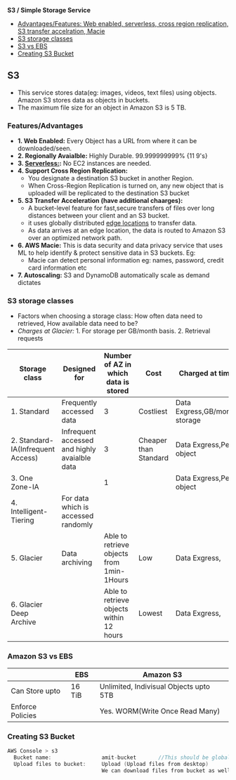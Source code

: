 **S3 / Simple Storage Service**
- [Advantages/Features: Web enabled, serverless, cross region replication, S3 transfer accelration, Macie](#f)
- [S3 storage classes](#sc)
- [S3 vs EBS](#vs)
- [Creating S3 Bucket](#c)


## S3
- This service stores data(eg: images, videos, text files) using objects. Amazon S3 stores data as objects in buckets.
- The maximum file size for an object in Amazon S3 is 5 TB.

<a name=f></a>
### Features/Advantages
- **1. Web Enabled:** Every Object has a URL from where it can be downloaded/seen.
- **2. Regionally Avaialble:** Highly Durable. 99.999999999% {11 9's}
- **3. [Serverless:](/System-Design/Concepts/AWS/compute/Lambda):** No EC2 instances are needed.
- **4. Support Cross Region Replication:**
  - You designate a destination S3 bucket in another Region.
  - When Cross-Region Replication is turned on, any new object that is uploaded will be replicated to the destination S3 bucket
- **5. S3 Transfer Acceleration (have additional chaarges):**
  - A bucket-level feature for fast,secure transfers of files over long distances between your client and an S3 bucket.
  - it uses globally distributed [edge locations](/System-Design/Concepts/AWS/Terms#el) to transfer data.
  - As data arrives at an edge location, the data is routed to Amazon S3 over an optimized network path.
- **6. AWS Macie:** This is data security and data privacy service that uses ML to help identify & protect sensitive data in S3 buckets. Eg:
  - Macie can detect personal information eg: names, password, credit card information etc
- **7. Autoscaling:** S3 and DynamoDB automatically scale as demand dictates

<a name=sc></a>
### S3 storage classes
- Factors when choosing a storage class: How often data need to retrieved, How available data need to be?
- _Charges at Glacier:_ 1. For storage per GB/month basis. 2. Retrieval requests

|Storage class|Designed for|Number of AZ in which data is stored|Cost|Charged at time|
|---|---|---|---|---|
|1. Standard|Frequently accessed data|3|Costliest|Data Exgress,GB/month storage|
|2. Standard-IA(Infrequent Access)|Infrequent accessed and highly avaialble data|3|Cheaper than Standard|Data Exgress,Per object|
|3. One Zone-IA||1||Data Exgress,Per object|
|4. Intelligent-Tiering|For data which is accessed randomly||||
|5. Glacier|Data archiving|Able to retrieve objects from 1min-1Hours|Low|Data Exgress,|
|6. Glacier Deep Archive||Able to retrieve objects within 12 hours|Lowest|Data Exgress,|

<a name=vs></a>
### Amazon S3 vs EBS

|| EBS | Amazon S3 |
|---|---|---|
|Can Store upto|16 TiB|Unlimited, Indivisual Objects upto 5TB|
|Enforce Policies||Yes. WORM(Write Once Read Many)|

<a name=c></a>
### Creating S3 Bucket
```c
AWS Console > s3
  Bucket name:                amit-bucket       //This should be globally unique
  Upload files to bucket:     Upload (Upload files from desktop)
                              We can download files from bucket as well.
```
